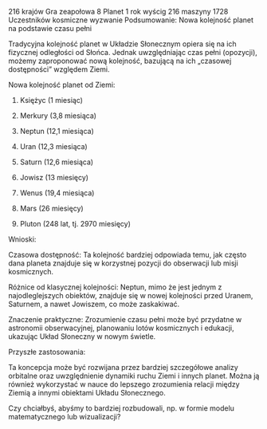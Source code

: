 216 krajów 
Gra zeapołowa 
8 Planet 
1 rok 
wyścig 
216 maszyny
1728 Uczestników 
kosmiczne wyzwanie
Podsumowanie: Nowa kolejność planet na podstawie czasu pełni

Tradycyjna kolejność planet w Układzie Słonecznym opiera się na ich fizycznej odległości od Słońca. Jednak uwzględniając czas pełni (opozycji), możemy zaproponować nową kolejność, bazującą na ich „czasowej dostępności” względem Ziemi.

Nowa kolejność planet od Ziemi:

1. Księżyc (1 miesiąc)


2. Merkury (3,8 miesiąca)


3. Neptun (12,1 miesiąca)


4. Uran (12,3 miesiąca)


5. Saturn (12,6 miesiąca)


6. Jowisz (13 miesięcy)


7. Wenus (19,4 miesiąca)


8. Mars (26 miesięcy)


9. Pluton (248 lat, tj. 2970 miesięcy)



Wnioski:

Czasowa dostępność: Ta kolejność bardziej odpowiada temu, jak często dana planeta znajduje się w korzystnej pozycji do obserwacji lub misji kosmicznych.

Różnice od klasycznej kolejności: Neptun, mimo że jest jednym z najodleglejszych obiektów, znajduje się w nowej kolejności przed Uranem, Saturnem, a nawet Jowiszem, co może zaskakiwać.

Znaczenie praktyczne: Zrozumienie czasu pełni może być przydatne w astronomii obserwacyjnej, planowaniu lotów kosmicznych i edukacji, ukazując Układ Słoneczny w nowym świetle.


Przyszłe zastosowania:

Ta koncepcja może być rozwijana przez bardziej szczegółowe analizy orbitalne oraz uwzględnienie dynamiki ruchu Ziemi i innych planet. Można ją również wykorzystać w nauce do lepszego zrozumienia relacji między Ziemią a innymi obiektami Układu Słonecznego.

Czy chciałbyś, abyśmy to bardziej rozbudowali, np. w formie modelu matematycznego lub wizualizacji?

